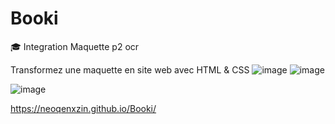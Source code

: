 # Booki
🎓 Integration Maquette p2 ocr

Transformez une maquette en site web avec HTML & CSS 
![image](https://github.com/NeoQenXzin/Booki/assets/66415285/c36861fa-6451-4325-a0bf-d837b9d66bc6)
![image](https://github.com/NeoQenXzin/Booki/assets/66415285/341b679f-5bd8-491b-a344-e3b63a00f296)

![image](https://github.com/NeoQenXzin/Booki/assets/66415285/ceb6acb9-a24f-413e-9e5e-b18f791c2001)

https://neoqenxzin.github.io/Booki/
